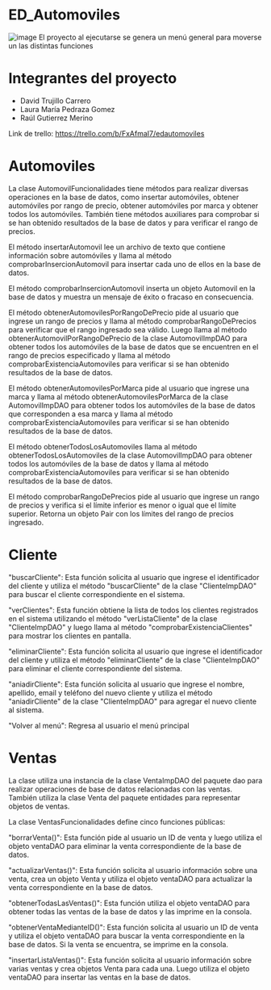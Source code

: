 # ED_Automoviles
![image](https://user-images.githubusercontent.com/84265707/231301643-492a1d09-fbb8-4e31-8c1a-ec8a07d59402.png)
El proyecto al ejecutarse se genera un menú general para moverse un las distintas funciones

# Integrantes del proyecto
- David Trujillo Carrero
- Laura María Pedraza Gomez
- Raúl Gutierrez Merino

Link de trello: https://trello.com/b/FxAfmaI7/edautomoviles

# Automoviles
La clase AutomovilFuncionalidades tiene métodos para realizar diversas operaciones en la base de datos, como insertar automóviles, obtener automóviles por rango de precio, obtener automóviles por marca y obtener todos los automóviles. También tiene métodos auxiliares para comprobar si se han obtenido resultados de la base de datos y para verificar el rango de precios.

El método insertarAutomovil lee un archivo de texto que contiene información sobre automóviles y llama al método comprobarInsercionAutomovil para insertar cada uno de ellos en la base de datos.

El método comprobarInsercionAutomovil inserta un objeto Automovil en la base de datos y muestra un mensaje de éxito o fracaso en consecuencia.

El método obtenerAutomovilesPorRangoDePrecio pide al usuario que ingrese un rango de precios y llama al método comprobarRangoDePrecios para verificar que el rango ingresado sea válido. Luego llama al método obtenerAutomovilPorRangoDePrecio de la clase AutomovilImpDAO para obtener todos los automóviles de la base de datos que se encuentren en el rango de precios especificado y llama al método comprobarExistenciaAutomoviles para verificar si se han obtenido resultados de la base de datos.

El método obtenerAutomovilesPorMarca pide al usuario que ingrese una marca y llama al método obtenerAutomovilesPorMarca de la clase AutomovilImpDAO para obtener todos los automóviles de la base de datos que corresponden a esa marca y llama al método comprobarExistenciaAutomoviles para verificar si se han obtenido resultados de la base de datos.

El método obtenerTodosLosAutomoviles llama al método obtenerTodosLosAutomoviles de la clase AutomovilImpDAO para obtener todos los automóviles de la base de datos y llama al método comprobarExistenciaAutomoviles para verificar si se han obtenido resultados de la base de datos.

El método comprobarRangoDePrecios pide al usuario que ingrese un rango de precios y verifica si el límite inferior es menor o igual que el límite superior. Retorna un objeto Pair con los límites del rango de precios ingresado.

# Cliente
"buscarCliente": Esta función solicita al usuario que ingrese el identificador del cliente y utiliza el método "buscarCliente" de la clase "ClienteImpDAO" para buscar el cliente correspondiente en el sistema.

"verClientes": Esta función obtiene la lista de todos los clientes registrados en el sistema utilizando el método "verListaCliente" de la clase "ClienteImpDAO" y luego llama al método "comprobarExistenciaClientes" para mostrar los clientes en pantalla.

"eliminarCliente": Esta función solicita al usuario que ingrese el identificador del cliente y utiliza el método "eliminarCliente" de la clase "ClienteImpDAO" para eliminar el cliente correspondiente del sistema.

"aniadirCliente": Esta función solicita al usuario que ingrese el nombre, apellido, email y teléfono del nuevo cliente y utiliza el método "aniadirCliente" de la clase "ClienteImpDAO" para agregar el nuevo cliente al sistema.

"Volver al menú": Regresa al usuario el menú principal

# Ventas
La clase utiliza una instancia de la clase VentaImpDAO del paquete dao para realizar operaciones de base de datos relacionadas con las ventas. También utiliza la clase Venta del paquete entidades para representar objetos de ventas.

La clase VentasFuncionalidades define cinco funciones públicas:

"borrarVenta()": Esta función pide al usuario un ID de venta y luego utiliza el objeto ventaDAO para eliminar la venta correspondiente de la base de datos.

"actualizarVentas()": Esta función solicita al usuario información sobre una venta, crea un objeto Venta y utiliza el objeto ventaDAO para actualizar la venta correspondiente en la base de datos.

"obtenerTodasLasVentas()": Esta función utiliza el objeto ventaDAO para obtener todas las ventas de la base de datos y las imprime en la consola.

"obtenerVentaMedianteID()": Esta función solicita al usuario un ID de venta y utiliza el objeto ventaDAO para buscar la venta correspondiente en la base de datos. Si la venta se encuentra, se imprime en la consola.

"insertarListaVentas()": Esta función solicita al usuario información sobre varias ventas y crea objetos Venta para cada una. Luego utiliza el objeto ventaDAO para insertar las ventas en la base de datos.

